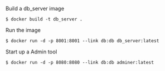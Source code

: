 

Build a db_server image

    $ docker build -t db_server .
    

Run the image

    $ docker run -d -p 8001:8001 --link db:db db_server:latest
    

Start up a Admin tool

    $ docker run -d -p 8080:8080 --link db:db adminer:latest

